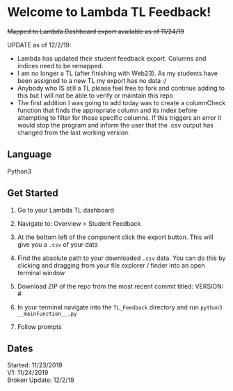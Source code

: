 # Welcome to Lambda TL Feedback!
~~Mapped to Lambda Dashboard export available as of 11/24/19~~

UPDATE as of 12/2/19: <br>
- Lambda has updated their student feedback export. Columns and indices need to be remapped.  
- I am no longer a TL (after finishing with Web23). As my students have been assigned to a new TL my export has no data :/
- Anybody who IS still a TL please feel free to fork and continue adding to this but I will not be able to verify or maintain this repo
- The first addition I was going to add today was to create a columnCheck function that finds the appropriate column and its index before attempting to filter for those specific columns. If this triggers an error it would stop the program and inform the user that the .csv output has changed from the last working version.

## Language
Python3

## Get Started
1. Go to your Lambda TL dashboard
2. Navigate to: Overview > Student Feedback
3. At the bottom left of the component click the export button. This will give you a `.csv` of your data
4. Find the absolute path to your downloaded `.csv` data. You can do this by clicking and dragging from your file explorer / finder into an open terminal window

5. Download ZIP of the repo from the most recent commit titled: VERSION: # 
6. In your terminal navigate into the `TL_Feedback` directory and run `python3 __mainFunction__.py`

7. Follow prompts


## Dates
Started: 11/23/2019 <br>
V1: 11/24/2019 <br>
Broken Update: 12/2/19 <br>